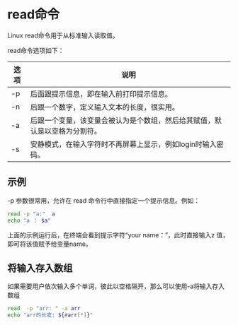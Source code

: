 # read命令

Linux read命令用于从标准输入读取值。

read命令选项如下：

选项	|	说明
---	|	---
-p 	|	后面跟提示信息，即在输入前打印提示信息。
-n 	|	后跟一个数字，定义输入文本的长度，很实用。
-a	|	 后跟一个变量，该变量会被认为是个数组，然后给其赋值，默认是以空格为分割符。
-s 	|	安静模式，在输入字符时不再屏幕上显示，例如login时输入密码。


## 示例


-p 参数很常用，允许在 read 命令行中直接指定一个提示信息。例如：

```sh
read -p "a:"  a
echo "a ： $a"
```

上面的示例运行后，在终端会看到提示字符“your name：”，此时直接输入z
值，即可将该值赋予给变量name。


## 将输入存入数组

如果需要用户依次输入多个单词，彼此以空格隔开，那么可以使用-a将输入存入数组

```sh
read  -p "arr: " -a arr
echo "arr的长度: ${#arr[*]}"
```